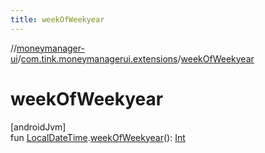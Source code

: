 ```yaml
---
title: weekOfWeekyear
---
```

//[moneymanager-ui](../../index.html)/[com.tink.moneymanagerui.extensions](index.html)/[weekOfWeekyear](week-of-weekyear.html)



# weekOfWeekyear



[androidJvm]\
fun [LocalDateTime](https://developer.android.com/reference/kotlin/java/time/LocalDateTime.html).[weekOfWeekyear](week-of-weekyear.html)(): [Int](https://kotlinlang.org/api/latest/jvm/stdlib/kotlin/-int/index.html)




